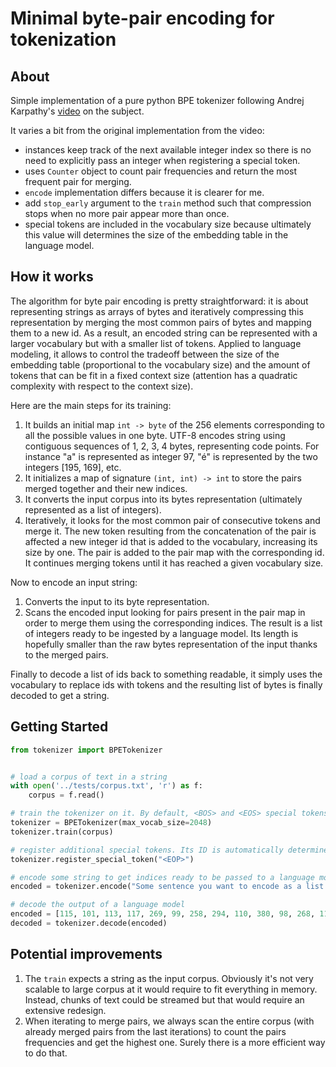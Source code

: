 # Minimal byte-pair encoding for tokenization

## About <a name = "about"></a>

Simple implementation of a pure python BPE tokenizer following Andrej Karpathy's [video](https://www.youtube.com/watch?v=zduSFxRajkE) on the subject.

It varies a bit from the original implementation from the video:
- instances keep track of the next available integer index so there is no need to explicitly pass an integer when registering a special token.
- uses `Counter` object to count pair frequencies and return the most frequent pair for merging.
- `encode` implementation differs because it is clearer for me.
- add `stop_early` argument to the `train` method such that compression stops when no more pair appear more than once.
- special tokens are included in the vocabulary size because ultimately this value will determines the size of the embedding table in the language model.

## How it works

The algorithm for byte pair encoding is pretty straightforward: it is about representing strings as arrays of bytes and iteratively compressing this representation by merging the most common pairs of bytes and mapping them to a new id. As a result, an encoded string can be represented with a larger vocabulary but with a smaller list of tokens. Applied to language modeling, it allows to control the tradeoff between the size of the embedding table (proportional to the vocabulary size) and the amount of tokens that can be fit in a fixed context size (attention has a quadratic complexity with respect to the context size).

Here are the main steps for its training:
1. It builds an initial map `int -> byte` of the 256 elements corresponding to all the possible values in one byte. UTF-8 encodes string using contiguous sequences of 1, 2, 3, 4 bytes, representing code points. For instance "a" is represented as integer 97, "é" is represented by the two integers [195, 169], etc.
2. It initializes a map of signature `(int, int) -> int` to store the pairs merged together and their new indices.
3. It converts the input corpus into its bytes representation (ultimately represented as a list of integers).
4. Iteratively, it looks for the most common pair of consecutive tokens and merge it. The  new token resulting from the concatenation of the pair is affected a new integer id that is added to the vocabulary, increasing its size by one. The pair is added to the pair map with the corresponding id. It continues merging tokens until it has reached a given vocabulary size.

Now to encode an input string:
1. Converts the input to its byte representation.
2. Scans the encoded input looking for pairs present in the pair map in order to merge them using the corresponding indices. The result is a list of integers ready to be ingested by a language model. Its length is hopefully smaller than the raw bytes representation of the input thanks to the merged pairs.

Finally to decode a list of ids back to something readable, it simply uses the vocabulary to replace ids with tokens and the resulting list of bytes is finally decoded to get a string.

## Getting Started <a name = "getting_started"></a>

```python
from tokenizer import BPETokenizer


# load a corpus of text in a string
with open('../tests/corpus.txt', 'r') as f:
    corpus = f.read()

# train the tokenizer on it. By default, <BOS> and <EOS> special tokens are automatically registered
tokenizer = BPETokenizer(max_vocab_size=2048)
tokenizer.train(corpus)

# register additional special tokens. Its ID is automatically determined as the next available integer.
tokenizer.register_special_token("<EOP>")

# encode some string to get indices ready to be passed to a language model
encoded = tokenizer.encode("Some sentence you want to encode as a list of integers.")

# decode the output of a language model
encoded = [115, 101, 113, 117, 269, 99, 258, 294, 110, 380, 98, 268, 115]
decoded = tokenizer.decode(encoded)
```

## Potential improvements

1. The `train` expects a string as the input corpus. Obviously it's not very scalable to  large corpus at it would require to fit everything in memory. Instead, chunks of text could be streamed but that would require an extensive redesign.
2. When iterating to merge pairs, we always scan the entire corpus (with already merged pairs from the last iterations) to count the pairs frequencies and get the highest one. Surely there is a more efficient way to do that.
